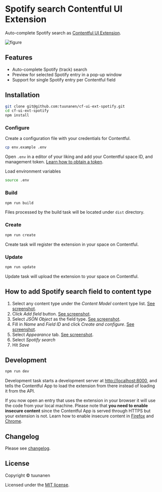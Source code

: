 Spotify search Contentful UI Extension
======================================

Auto-complete Spotify search as [Contentful UI Extension](https://www.contentful.com/developers/docs/concepts/uiextensions/).

![figure](https://raw.githubusercontent.com/tuunanen/cf-ui-ext-spotify/master/assets/demo.gif "Spotify search Contentful UI Extension demo")

## Features
* Auto-complete Spotify (track) search
* Preview for selected Spotify entry in a pop-up window
* Support for single Spotify entry per Contentful field

## Installation

```sh
git clone git@github.com:tuunanen/cf-ui-ext-spotify.git
cd cf-ui-ext-spotify
npm install
```

### Configure

Create a configuration file with your credentials for Contentful.

```sh
cp env.example .env
```

Open `.env` in a editor of your liking and add your Contentful space ID, and management token. [Learn how to obtain a token](https://www.contentful.com/developers/docs/references/authentication/#getting-an-oauth-token).

Load environment variables

```sh
source .env
```

### Build

```sh
npm run build
```

Files processed by the build task will be located under `dist` directory.

### Create

```sh
npm run create
```

Create task will register the extension in your space on Contentful.

### Update

```sh
npm run update
```

Update task will upload the extension to your space on Contentful.

## How to add Spotify search field to content type

1. Select any content type under the *Content Model* content type list. [See screenshot](./assets/instructions-step-1.png).
2. Click *Add field* button. [See screenshot](./assets/instructions-step-2.png).
3. Select *JSON Object* as the field type. [See screenshot](./assets/instructions-step-3.png).
4. Fill in *Name* and *Field ID* and click *Create and configure*. [See screenshot](./assets/instructions-step-4.png).
5. Select *Appearance* tab. [See screenshot](./assets/instructions-step-5-7.png).
6. Select *Spotify search*
7. Hit *Save*

## Development

```sh
npm run dev
```

Development task starts a development server at [http://localhost:8000](http://localhost:8000), and tells the Contentful App to load the extension from there instead of loading it from the API.

If you now open an entry that uses the extension in your browser it will use the code from your local machine. Please note that **you need to enable insecure content** since the Contentful App is served through HTTPS but your extension is not. Learn how to enable insecure content in [Firefox](https://support.mozilla.org/en-US/kb/mixed-content-blocking-firefox) and [Chrome](https://support.google.com/chrome/answer/1342714).

## Changelog

Please see [changelog](https://github.com/tuunanen/cf-ui-ext-spotify/blob/master/CHANGELOG.md).

## License

Copyright &copy; tuunanen

Licensed under the [MIT license](https://github.com/tuunanen/cf-ui-ext-spotify/blob/master/LICENSE).
